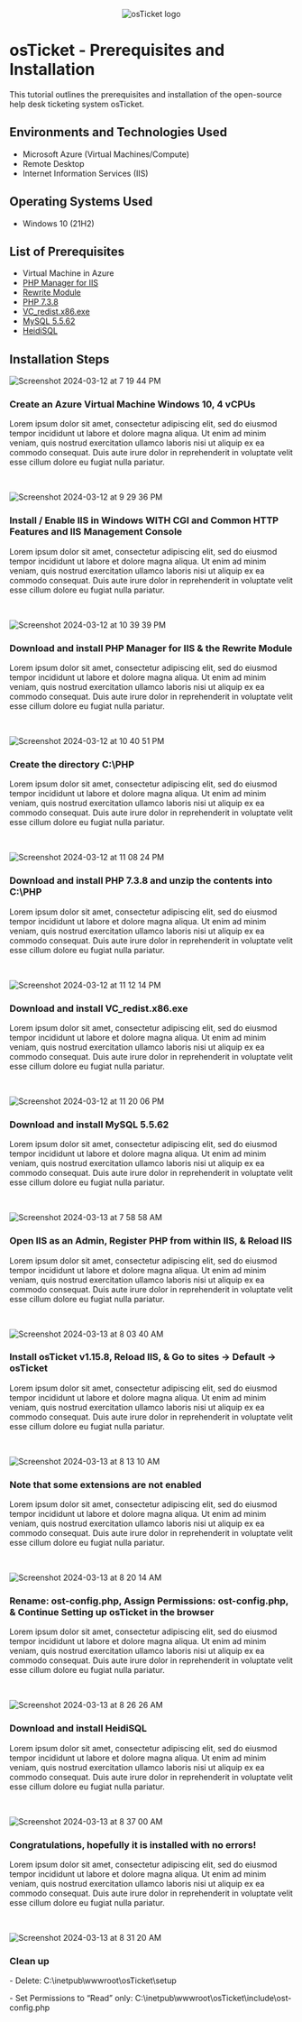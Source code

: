 <p align="center">
<img src="https://i.imgur.com/Clzj7Xs.png" alt="osTicket logo"/>
</p>

<h1>osTicket - Prerequisites and Installation</h1>
This tutorial outlines the prerequisites and installation of the open-source help desk ticketing system osTicket.<br />


<h2>Environments and Technologies Used</h2>

- Microsoft Azure (Virtual Machines/Compute)
- Remote Desktop
- Internet Information Services (IIS)

<h2>Operating Systems Used </h2>

- Windows 10</b> (21H2)

<h2>List of Prerequisites</h2>

- Virtual Machine in Azure
- [PHP Manager for IIS](https://drive.google.com/file/d/1RHsNd4eWIOwaNpj3JW4vzzmzNUH86wY_/view?usp=share_link)
- [Rewrite Module](https://drive.google.com/file/d/1tIK9GZBKj1JyUP87eewxgdNqn9pZmVmY/view?usp=share_link)
- [PHP 7.3.8](https://drive.google.com/file/d/1snNMtLdCOpMtkCyD4mvl9yOOmvVIp9fP/view?usp=share_link)
- [VC_redist.x86.exe](https://drive.google.com/file/d/1s1OsGF3-ioO0_9LYizPRiVuIkb3lFJgH/view?usp=share_link)
- [MySQL 5.5.62](https://drive.google.com/file/d/1_OWh9p7VQLcrB0q_V7qT8yHl0xo5gv7z/view?usp=share_link)
- [HeidiSQL](https://docs.google.com/document/d/1WovrX2DaS9xkfaSr4LXyB4YnnWpXIgPCMMbbfgHmGVw/edit)

<h2>Installation Steps</h2>

![Screenshot 2024-03-12 at 7 19 44 PM](https://github.com/ory-it/osticket-prereqs/assets/67742620/c50a886d-8a69-43de-9c59-965966fda1f8)
<h3>Create an Azure Virtual Machine Windows 10, 4 vCPUs</h3>
<p>
Lorem ipsum dolor sit amet, consectetur adipiscing elit, sed do eiusmod tempor incididunt ut labore et dolore magna aliqua. Ut enim ad minim veniam, quis nostrud exercitation ullamco laboris nisi ut aliquip ex ea commodo consequat. Duis aute irure dolor in reprehenderit in voluptate velit esse cillum dolore eu fugiat nulla pariatur.
</p>
<br />

![Screenshot 2024-03-12 at 9 29 36 PM](https://github.com/ory-it/osticket-prereqs/assets/67742620/e0b2759b-1aeb-4d98-9d6d-66392418d367)
<h3>Install / Enable IIS in Windows WITH CGI and Common HTTP Features and IIS Management Console</h3>
<p>
Lorem ipsum dolor sit amet, consectetur adipiscing elit, sed do eiusmod tempor incididunt ut labore et dolore magna aliqua. Ut enim ad minim veniam, quis nostrud exercitation ullamco laboris nisi ut aliquip ex ea commodo consequat. Duis aute irure dolor in reprehenderit in voluptate velit esse cillum dolore eu fugiat nulla pariatur.
</p>
<br />

![Screenshot 2024-03-12 at 10 39 39 PM](https://github.com/ory-it/osticket-prereqs/assets/67742620/43282b45-8e4e-4603-b1db-90997a837aae)
<h3>Download and install PHP Manager for IIS & the Rewrite Module</h3>
<p>
Lorem ipsum dolor sit amet, consectetur adipiscing elit, sed do eiusmod tempor incididunt ut labore et dolore magna aliqua. Ut enim ad minim veniam, quis nostrud exercitation ullamco laboris nisi ut aliquip ex ea commodo consequat. Duis aute irure dolor in reprehenderit in voluptate velit esse cillum dolore eu fugiat nulla pariatur.
</p>
<br />

![Screenshot 2024-03-12 at 10 40 51 PM](https://github.com/ory-it/osticket-prereqs/assets/67742620/79d97d80-89e5-47d7-9d4b-8e9894f0bb81)
<h3>Create the directory C:\PHP</h3>
<p>
Lorem ipsum dolor sit amet, consectetur adipiscing elit, sed do eiusmod tempor incididunt ut labore et dolore magna aliqua. Ut enim ad minim veniam, quis nostrud exercitation ullamco laboris nisi ut aliquip ex ea commodo consequat. Duis aute irure dolor in reprehenderit in voluptate velit esse cillum dolore eu fugiat nulla pariatur.
</p>
<br />

![Screenshot 2024-03-12 at 11 08 24 PM](https://github.com/ory-it/osticket-prereqs/assets/67742620/b6a8262a-9c6c-4bcf-9dfb-990d416cff96)
<h3>Download and install PHP 7.3.8 and unzip the contents into C:\PHP</h3>
<p>
Lorem ipsum dolor sit amet, consectetur adipiscing elit, sed do eiusmod tempor incididunt ut labore et dolore magna aliqua. Ut enim ad minim veniam, quis nostrud exercitation ullamco laboris nisi ut aliquip ex ea commodo consequat. Duis aute irure dolor in reprehenderit in voluptate velit esse cillum dolore eu fugiat nulla pariatur.
</p>
<br />

![Screenshot 2024-03-12 at 11 12 14 PM](https://github.com/ory-it/osticket-prereqs/assets/67742620/3dd889c8-87bc-40ad-8bc7-65dbf3b5185c)
<h3>Download and install VC_redist.x86.exe</h3>
<p>
Lorem ipsum dolor sit amet, consectetur adipiscing elit, sed do eiusmod tempor incididunt ut labore et dolore magna aliqua. Ut enim ad minim veniam, quis nostrud exercitation ullamco laboris nisi ut aliquip ex ea commodo consequat. Duis aute irure dolor in reprehenderit in voluptate velit esse cillum dolore eu fugiat nulla pariatur.
</p>
<br />

![Screenshot 2024-03-12 at 11 20 06 PM](https://github.com/ory-it/osticket-prereqs/assets/67742620/fa32ad0d-4afe-4431-a225-c494c9d05aec)
<h3>Download and install MySQL 5.5.62</h3>
<p>
Lorem ipsum dolor sit amet, consectetur adipiscing elit, sed do eiusmod tempor incididunt ut labore et dolore magna aliqua. Ut enim ad minim veniam, quis nostrud exercitation ullamco laboris nisi ut aliquip ex ea commodo consequat. Duis aute irure dolor in reprehenderit in voluptate velit esse cillum dolore eu fugiat nulla pariatur.
</p>
<br />

![Screenshot 2024-03-13 at 7 58 58 AM](https://github.com/ory-it/osticket-prereqs/assets/67742620/f1d1cd6b-2e4c-4f45-950c-39257a433084)
<h3>Open IIS as an Admin, Register PHP from within IIS, & Reload IIS</h3>
<p>
Lorem ipsum dolor sit amet, consectetur adipiscing elit, sed do eiusmod tempor incididunt ut labore et dolore magna aliqua. Ut enim ad minim veniam, quis nostrud exercitation ullamco laboris nisi ut aliquip ex ea commodo consequat. Duis aute irure dolor in reprehenderit in voluptate velit esse cillum dolore eu fugiat nulla pariatur.
</p>
<br />

![Screenshot 2024-03-13 at 8 03 40 AM](https://github.com/ory-it/osticket-prereqs/assets/67742620/07f8d193-182f-4836-a28f-3e75a1a29c57)
<h3>Install osTicket v1.15.8, Reload IIS, & Go to sites -> Default -> osTicket</h3>
<p>
Lorem ipsum dolor sit amet, consectetur adipiscing elit, sed do eiusmod tempor incididunt ut labore et dolore magna aliqua. Ut enim ad minim veniam, quis nostrud exercitation ullamco laboris nisi ut aliquip ex ea commodo consequat. Duis aute irure dolor in reprehenderit in voluptate velit esse cillum dolore eu fugiat nulla pariatur.
</p>
<br />

![Screenshot 2024-03-13 at 8 13 10 AM](https://github.com/ory-it/osticket-prereqs/assets/67742620/bfeddc51-83e9-479c-b5f4-542a3f4756e6)
<h3>Note that some extensions are not enabled</h3>
<p>
Lorem ipsum dolor sit amet, consectetur adipiscing elit, sed do eiusmod tempor incididunt ut labore et dolore magna aliqua. Ut enim ad minim veniam, quis nostrud exercitation ullamco laboris nisi ut aliquip ex ea commodo consequat. Duis aute irure dolor in reprehenderit in voluptate velit esse cillum dolore eu fugiat nulla pariatur.
</p>
<br />

![Screenshot 2024-03-13 at 8 20 14 AM](https://github.com/ory-it/osticket-prereqs/assets/67742620/a1f2fe02-f23c-4b6b-90e4-c623996d7c4a)
<h3>Rename: ost-config.php, Assign Permissions: ost-config.php, & Continue Setting up osTicket in the browser</h3>
<p>
Lorem ipsum dolor sit amet, consectetur adipiscing elit, sed do eiusmod tempor incididunt ut labore et dolore magna aliqua. Ut enim ad minim veniam, quis nostrud exercitation ullamco laboris nisi ut aliquip ex ea commodo consequat. Duis aute irure dolor in reprehenderit in voluptate velit esse cillum dolore eu fugiat nulla pariatur.
</p>
<br />

![Screenshot 2024-03-13 at 8 26 26 AM](https://github.com/ory-it/osticket-prereqs/assets/67742620/ba3502b6-bfac-41aa-ab90-e5c5c4a7b45b)
<h3>Download and install HeidiSQL</h3>
<p>
Lorem ipsum dolor sit amet, consectetur adipiscing elit, sed do eiusmod tempor incididunt ut labore et dolore magna aliqua. Ut enim ad minim veniam, quis nostrud exercitation ullamco laboris nisi ut aliquip ex ea commodo consequat. Duis aute irure dolor in reprehenderit in voluptate velit esse cillum dolore eu fugiat nulla pariatur.
</p>
<br />


![Screenshot 2024-03-13 at 8 37 00 AM](https://github.com/ory-it/osticket-prereqs/assets/67742620/2cc90d51-9882-420a-8e80-554c7f21c6da)
<h3>Congratulations, hopefully it is installed with no errors!</h3>
<p>
Lorem ipsum dolor sit amet, consectetur adipiscing elit, sed do eiusmod tempor incididunt ut labore et dolore magna aliqua. Ut enim ad minim veniam, quis nostrud exercitation ullamco laboris nisi ut aliquip ex ea commodo consequat. Duis aute irure dolor in reprehenderit in voluptate velit esse cillum dolore eu fugiat nulla pariatur.
</p>
<br />

![Screenshot 2024-03-13 at 8 31 20 AM](https://github.com/ory-it/osticket-prereqs/assets/67742620/cffe61c8-f247-48a1-a562-cebeb5faad0c)
<h3>Clean up</h3>
<p>
- Delete: C:\inetpub\wwwroot\osTicket\setup
</p>
</p>
- Set Permissions to “Read” only: C:\inetpub\wwwroot\osTicket\include\ost-config.php
</p>
<br />
